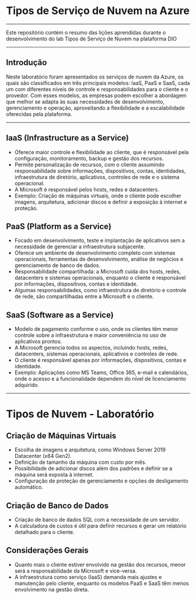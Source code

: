 # Tipos de Serviço de Nuvem na Azure
---
Este repositório contém o resumo das lições aprendidas durante o desenvolvimento do lab Tipos de Serviço de Nuvem na plataforma DIO

---
## Introdução

Neste laboratório foram apresentados os serviços de nuvem da Azure, os quais são classificados em três principais modelos: IaaS, PaaS e SaaS, cada um com diferentes níveis de controle e responsabilidades para o cliente e o provedor. Com esses modelos, as empresas podem escolher a abordagem que melhor se adapta às suas necessidades de desenvolvimento, gerenciamento e operação, aproveitando a flexibilidade e a escalabilidade oferecidas pela plataforma.

---

## IaaS (Infrastructure as a Service)
- Oferece maior controle e flexibilidade ao cliente, que é responsável pela configuração, monitoramento, backup e gestão dos recursos.
- Permite personalização de recursos, com o cliente assumindo responsabilidade sobre informações, dispositivos, contas, identidades, infraestrutura de diretório, aplicativos, controles de rede e o sistema operacional.
- A Microsoft é responsável pelos hosts, redes e datacenters.
- Exemplo: Criação de máquinas virtuais, onde o cliente pode escolher imagens, arquitetura, adicionar discos e definir a exposição à internet e proteção.

## PaaS (Platform as a Service)
- Focado em desenvolvimento, teste e implantação de aplicativos sem a necessidade de gerenciar a infraestrutura subjacente.
- Oferece um ambiente de desenvolvimento completo com sistemas operacionais, ferramentas de desenvolvimento, análise de negócios e gerenciamento de banco de dados.
- Responsabilidade compartilhada: a Microsoft cuida dos hosts, redes, datacenters e sistemas operacionais, enquanto o cliente é responsável por informações, dispositivos, contas e identidade.
- Algumas responsabilidades, como infraestrutura de diretório e controle de rede, são compartilhadas entre a Microsoft e o cliente.

## SaaS (Software as a Service)
- Modelo de pagamento conforme o uso, onde os clientes têm menor controle sobre a infraestrutura e maior conveniência no uso de aplicativos prontos.
- A Microsoft gerencia todos os aspectos, incluindo hosts, redes, datacenters, sistemas operacionais, aplicativos e controles de rede.
- O cliente é responsável apenas por informações, dispositivos, contas e identidade.
- Exemplo: Aplicações como MS Teams, Office 365, e-mail e calendários, onde o acesso e a funcionalidade dependem do nível de licenciamento adquirido.

---

# Tipos de Nuvem - Laboratório

## Criação de Máquinas Virtuais
- Escolha de imagens e arquitetura, como Windows Server 2019 Datacenter (x64 Gen2).
- Definição de tamanho da máquina com custo por mês.
- Possibilidade de adicionar discos além dos padrões e definir se a máquina será exposta à internet.
- Configuração de proteção de gerenciamento e opções de desligamento automático.

## Criação de Banco de Dados
- Criação de banco de dados SQL com a necessidade de um servidor.
- A calculadora de custos é útil para definir recursos e gerar um relatório detalhado para o cliente.

## Considerações Gerais
- Quanto mais o cliente estiver envolvido na gestão dos recursos, menor será a responsabilidade da Microsoft e vice-versa.
- A infraestrutura como serviço (IaaS) demanda mais ajustes e manutenção pelo cliente, enquanto os modelos PaaS e SaaS têm menos envolvimento na gestão direta.
